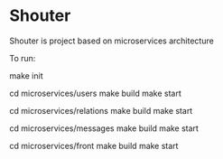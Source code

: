 # Shouter
Shouter is project based on microservices architecture

To run:

make init

cd microservices/users  make build  make start

cd microservices/relations  make build  make start

cd microservices/messages  make build  make start

cd microservices/front  make build  make start
